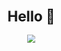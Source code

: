 <h1 align="center">Hello 👋</h1>
<p align="center" >
    <a href="https://www.codewars.com/users/roobyroid">
      <img src="https://github.r2v.ch/codewars?user=roobyroid" />
    </a>
</p>
<!--
**roobyroid/roobyroid** is a ✨ _special_ ✨ repository because its `README.md` (this file) appears on your GitHub profile.

Here are some ideas to get you started:

- 🔭 I’m currently working on ...
- 🌱 I’m currently learning ...
- 👯 I’m looking to collaborate on ...
- 🤔 I’m looking for help with ...
- 💬 Ask me about ...
- 📫 How to reach me: ...
- 😄 Pronouns: ...
- ⚡ Fun fact: ...
-->
